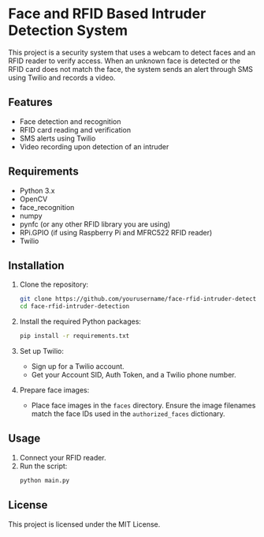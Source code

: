 # Face and RFID Based Intruder Detection System

This project is a security system that uses a webcam to detect faces and an RFID reader to verify access. When an unknown face is detected or the RFID card does not match the face, the system sends an alert through SMS using Twilio and records a video.

## Features
- Face detection and recognition
- RFID card reading and verification
- SMS alerts using Twilio
- Video recording upon detection of an intruder

## Requirements
- Python 3.x
- OpenCV
- face_recognition
- numpy
- pynfc (or any other RFID library you are using)
- RPi.GPIO (if using Raspberry Pi and MFRC522 RFID reader)
- Twilio

## Installation
1. Clone the repository:
    ```bash
    git clone https://github.com/yourusername/face-rfid-intruder-detection.git
    cd face-rfid-intruder-detection
    ```

2. Install the required Python packages:
    ```bash
    pip install -r requirements.txt
    ```

3. Set up Twilio:
    - Sign up for a Twilio account.
    - Get your Account SID, Auth Token, and a Twilio phone number.

4. Prepare face images:
    - Place face images in the `faces` directory. Ensure the image filenames match the face IDs used in the `authorized_faces` dictionary.

## Usage
1. Connect your RFID reader.
2. Run the script:
    ```bash
    python main.py
    ```

## License
This project is licensed under the MIT License.

